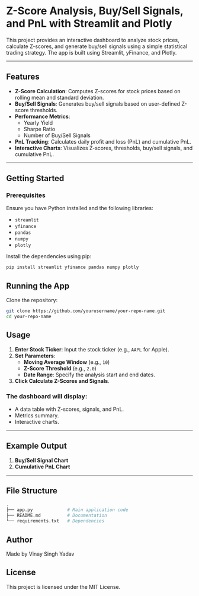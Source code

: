 # Z-Score Analysis, Buy/Sell Signals, and PnL with Streamlit and Plotly

This project provides an interactive dashboard to analyze stock prices, calculate Z-scores, and generate buy/sell signals using a simple statistical trading strategy. The app is built using Streamlit, yFinance, and Plotly.

---

## Features

- **Z-Score Calculation**: Computes Z-scores for stock prices based on rolling mean and standard deviation.
- **Buy/Sell Signals**: Generates buy/sell signals based on user-defined Z-score thresholds.
- **Performance Metrics**:
  - Yearly Yield
  - Sharpe Ratio
  - Number of Buy/Sell Signals
- **PnL Tracking**: Calculates daily profit and loss (PnL) and cumulative PnL.
- **Interactive Charts**: Visualizes Z-scores, thresholds, buy/sell signals, and cumulative PnL.

---

## Getting Started

### Prerequisites

Ensure you have Python installed and the following libraries:

- `streamlit`
- `yfinance`
- `pandas`
- `numpy`
- `plotly`

Install the dependencies using pip:

```bash
pip install streamlit yfinance pandas numpy plotly
```

## Running the App

Clone the repository:

```bash
git clone https://github.com/yourusername/your-repo-name.git
cd your-repo-name
```

## Usage

1. **Enter Stock Ticker**: Input the stock ticker (e.g., `AAPL` for Apple).  
2. **Set Parameters**:  
   - **Moving Average Window** (e.g., `10`)  
   - **Z-Score Threshold** (e.g., `2.0`)  
   - **Date Range**: Specify the analysis start and end dates.  
3. **Click Calculate Z-Scores and Signals**.  

### The dashboard will display:
- A data table with Z-scores, signals, and PnL.
- Metrics summary.
- Interactive charts.

---

## Example Output

1. **Buy/Sell Signal Chart**  
2. **Cumulative PnL Chart**  

---

## File Structure

```bash
.
├── app.py             # Main application code
├── README.md          # Documentation
└── requirements.txt   # Dependencies
```

## Author
Made by Vinay Singh Yadav

## License
This project is licensed under the MIT License.

